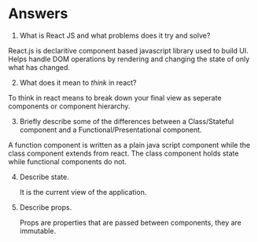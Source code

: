 # Answers

1.  What is React JS and what problems does it try and solve?

React.js is declaritive component based javascript library used to build UI.  Helps handle DOM operations by rendering and changing the state of only what has changed. 

2.  What does it mean to _think_ in react?

To think in react means to break down your final view as seperate components or component hierarchy.

3.  Briefly describe some of the differences between a Class/Stateful component and a Functional/Presentational component.

A function component is written as a plain java script component while the class component extends from react.  The class component holds state while functional components do not. 

4.  Describe state.

    It is the current view of the application. 

5.  Describe props.

    Props are properties that are passed between components, they are immutable.  
